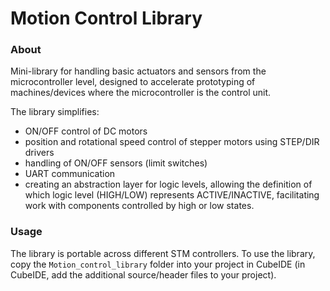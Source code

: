 # Motion Control Library
### About
Mini-library for handling basic actuators and sensors from the microcontroller level, designed to accelerate prototyping of machines/devices where the microcontroller is the control unit.

The library simplifies:
- ON/OFF control of DC motors
- position and rotational speed control of stepper motors using STEP/DIR drivers
- handling of ON/OFF sensors (limit switches)
- UART communication
- creating an abstraction layer for logic levels, allowing the definition of which logic level (HIGH/LOW) represents ACTIVE/INACTIVE, facilitating work with components controlled by high or low states.

### Usage
The library is portable across different STM controllers. To use the library, copy the `Motion_control_library` folder into your project in CubeIDE (in CubeIDE, add the additional source/header files to your project).